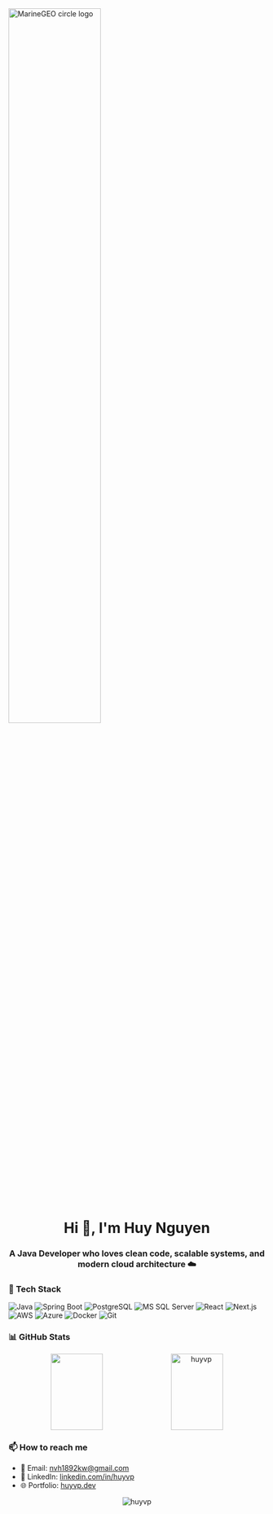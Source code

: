 <img src="http://studiopixel.in/wp-content/uploads/2017/11/senior-front-end-developer-openings-1.gif" alt="MarineGEO circle logo" width="60%">

<h1 align="center">Hi 👋, I'm Huy Nguyen</h1>
<h3 align="center">A Java Developer who loves clean code, scalable systems, and modern cloud architecture ☁️</h3>

### 🚀 Tech Stack

![Java](https://img.shields.io/badge/Java-ED8B00?style=flat&logo=openjdk&logoColor=white)
![Spring Boot](https://img.shields.io/badge/Spring%20Boot-6DB33F?style=flat&logo=spring-boot&logoColor=white)
![PostgreSQL](https://img.shields.io/badge/PostgreSQL-336791?style=flat&logo=postgresql&logoColor=white)
![MS SQL Server](https://img.shields.io/badge/SQL%20Server-CC2927?style=flat&logo=microsoft-sql-server&logoColor=white)
![React](https://img.shields.io/badge/React-20232A?style=flat&logo=react&logoColor=61DAFB)
![Next.js](https://img.shields.io/badge/Next.js-000000?style=flat&logo=next.js&logoColor=white)
![AWS](https://img.shields.io/badge/AWS-FF9900?style=flat&logo=amazonaws&logoColor=white)
![Azure](https://img.shields.io/badge/Azure-0078D4?style=flat&logo=microsoft-azure&logoColor=white)
![Docker](https://img.shields.io/badge/Docker-2496ED?style=flat&logo=docker&logoColor=white)
![Git](https://img.shields.io/badge/Git-F05032?style=flat&logo=git&logoColor=white)


### 📊 GitHub Stats
<div align="center" style="display: flex; gap: 10px; justify-content: center; flex-wrap: wrap;">
  <img src="https://github-readme-stats.vercel.app/api?username=huyvp&show_icons=true&theme=tokyonight&count_private=true&locale=en&include_all_commit=true&hide_rank=false&count_private=true" height="150" width="45%"/>
  <img src="https://github-readme-stats.vercel.app/api/top-langs?username=huyvp&show_icons=true&locale=en&layout=compact&theme=tokyonight&langs_count=5&hide_border=true" height="150" width="45%"alt="huyvp" />
</div>

### 📫 How to reach me

- 📧 Email: [nvh1892kw@gmail.com](mailto:nvh1892kw@gmail.com)
- 💼 LinkedIn: [linkedin.com/in/huyvp](https://www.linkedin.com/in/huyvp)
- 🌐 Portfolio: [huyvp.dev](https://huyvp.dev)

<div align="center" style="display: flex; gap: 10px; justify-content: center; flex-wrap: wrap;">
  <img align="center" src="https://github-readme-streak-stats.herokuapp.com/?user=huyvp&" alt="huyvp" />
</div>
